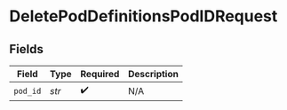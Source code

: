 # DeletePodDefinitionsPodIDRequest


## Fields

| Field              | Type               | Required           | Description        |
| ------------------ | ------------------ | ------------------ | ------------------ |
| `pod_id`           | *str*              | :heavy_check_mark: | N/A                |